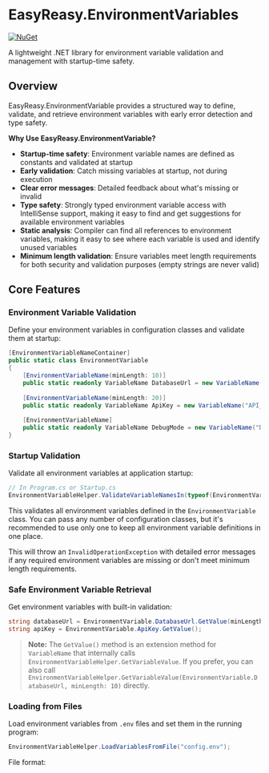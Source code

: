 # EasyReasy.EnvironmentVariables

[![NuGet](https://img.shields.io/badge/nuget-EasyReasy.EnvironmentVariables-blue.svg)](https://www.nuget.org/packages/EasyReasy.EnvironmentVariables)

A lightweight .NET library for environment variable validation and management with startup-time safety.

## Overview

EasyReasy.EnvironmentVariable provides a structured way to define, validate, and retrieve environment variables with early error detection and type safety.

**Why Use EasyReasy.EnvironmentVariable?**

- **Startup-time safety**: Environment variable names are defined as constants and validated at startup
- **Early validation**: Catch missing variables at startup, not during execution
- **Clear error messages**: Detailed feedback about what's missing or invalid
- **Type safety**: Strongly typed environment variable access with IntelliSense support, making it easy to find and get suggestions for available environment variables
- **Static analysis**: Compiler can find all references to environment variables, making it easy to see where each variable is used and identify unused variables
- **Minimum length validation**: Ensure variables meet length requirements for both security and validation purposes (empty strings are never valid)

## Core Features

### Environment Variable Validation

Define your environment variables in configuration classes and validate them at startup:

```csharp
[EnvironmentVariableNameContainer]
public static class EnvironmentVariable
{
    [EnvironmentVariableName(minLength: 10)]
    public static readonly VariableName DatabaseUrl = new VariableName("DATABASE_URL");
    
    [EnvironmentVariableName(minLength: 20)]
    public static readonly VariableName ApiKey = new VariableName("API_KEY");
    
    [EnvironmentVariableName]
    public static readonly VariableName DebugMode = new VariableName("DEBUG_MODE");
}
```

### Startup Validation

Validate all environment variables at application startup:

```csharp
// In Program.cs or Startup.cs
EnvironmentVariableHelper.ValidateVariableNamesIn(typeof(EnvironmentVariable));
```

This validates all environment variables defined in the `EnvironmentVariable` class. You can pass any number of configuration classes, but it's recommended to use only one to keep all environment variable definitions in one place.

This will throw an `InvalidOperationException` with detailed error messages if any required environment variables are missing or don't meet minimum length requirements.

### Safe Environment Variable Retrieval

Get environment variables with built-in validation:

```csharp
string databaseUrl = EnvironmentVariable.DatabaseUrl.GetValue(minLength: 10);
string apiKey = EnvironmentVariable.ApiKey.GetValue();
```

> **Note:** The `GetValue()` method is an extension method for `VariableName` that internally calls `EnvironmentVariableHelper.GetVariableValue`. If you prefer, you can also call `EnvironmentVariableHelper.GetVariableValue(EnvironmentVariable.DatabaseUrl, minLength: 10)` directly.

### Loading from Files

Load environment variables from `.env` files and set them in the running program:

```csharp
EnvironmentVariableHelper.LoadVariablesFromFile("config.env");
```

File format:
```